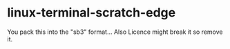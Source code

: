 # linux-terminal-scratch-edge
You pack this into the "sb3" format...
Also Licence might break it so remove it.
